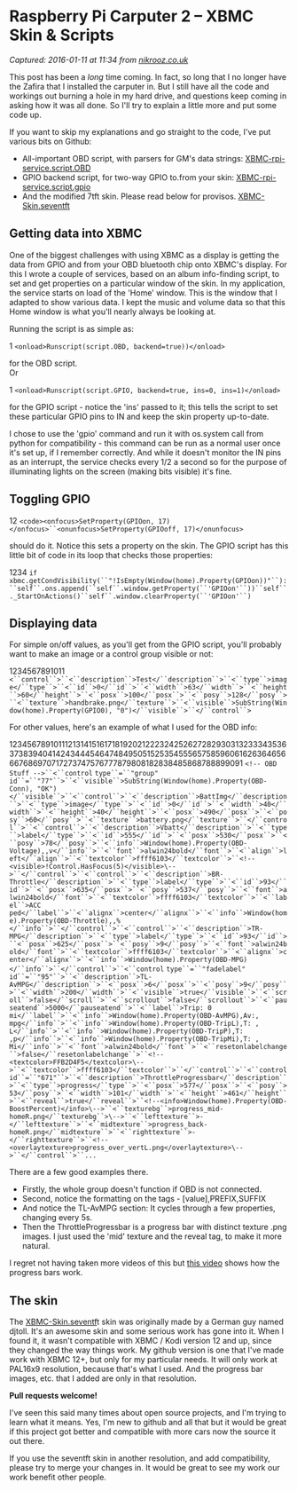 # Raspberry Pi Carputer 2 – XBMC Skin & Scripts 

_Captured: 2016-01-11 at 11:34 from [nikrooz.co.uk](http://nikrooz.co.uk/raspberry-pi-carputer-2/)_

This post has been a _long_ time coming. In fact, so long that I no longer have the Zafira that I installed the carputer in. But I still have all the code and workings out burning a hole in my hard drive, and questions keep coming in asking how it was all done. So I'll try to explain a little more and put some code up.

If you want to skip my explanations and go straight to the code, I've put various bits on Github:

  * All-important OBD script, with parsers for GM's data strings: [XBMC-rpi-service.script.OBD](https://github.com/anikrooz/XBMC-rpi-service.script.OBD)
  * GPIO backend script, for two-way GPIO to.from your skin: [XBMC-rpi-service.script.gpio](https://github.com/anikrooz/XBMC-rpi-service.script.gpio)
  * And the modified 7tft skin. Please read below for provisos. [XBMC-Skin.seventft](https://github.com/anikrooz/XBMC-Skin.seventft)

## Getting data into XBMC

One of the biggest challenges with using XBMC as a display is getting the data from GPIO and from your OBD bluetooth chip onto XBMC's display. For this I wrote a couple of services, based on an album info-finding script, to set and get properties on a particular window of the skin. In my application, the service starts on load of the 'Home' window. This is the window that I adapted to show various data. I kept the music and volume data so that this Home window is what you'll nearly always be looking at.

Running the script is as simple as:

1
`<onload>Runscript(script.OBD, backend=true))</onload>`

for the OBD script.  
Or

1
`<onload>Runscript(script.GPIO, backend=true, ins=0, ins=1)</onload>`

for the GPIO script - notice the 'ins' passed to it; this tells the script to set these particular GPIO pins to IN and keep the skin property up-to-date.

I chose to use the 'gpio' command and run it with os.system call from python for compatibility - this command can be run as a normal user once it's set up, if I remember correctly. And while it doesn't monitor the IN pins as an interrupt, the service checks every 1/2 a second so for the purpose of illuminating lights on the screen (making bits visible) it's fine.

## Toggling GPIO

12
`<code><onfocus>SetProperty(GPIOon, 17)</onfocus>``<onunfocus>SetProperty(GPIOoff, 17)</onunfocus>`

should do it. Notice this sets a property on the skin. The GPIO script has this little bit of code in its loop that checks those properties:

1234
`if` `xbmc.getCondVisibility(``"!IsEmpty(Window(home).Property(GPIOon))"``):``self``.ons.append(``self``.window.getProperty(``'GPIOon'``))``self``._StartOnActions()``self``.window.clearProperty(``'GPIOon'``)`

## Displaying data

For simple on/off values, as you'll get from the GPIO script, you'll probably want to make an image or a control group visible or not:

1234567891011
`<``control``>``<``description``>Test</``description``>``<``type``>image</``type``>``<``id``>0</``id``>``<``width``>63</``width``>``<``height``>60</``height``>``<``posx``>100</``posx``>``<``posy``>128</``posy``>``<``texture``>handbrake.png</``texture``>``<``visible``>SubString(Window(home).Property(GPIO0), "0")</``visible``>``</``control``>`

For other values, here's an example of what I used for the OBD info:

12345678910111213141516171819202122232425262728293031323334353637383940414243444546474849505152535455565758596061626364656667686970717273747576777879808182838485868788899091
`<!-- OBD Stuff -->``<``control` `type``=``"group"` `id``=``"77"``>``<``visible``>SubString(Window(home).Property(OBD-Conn), "OK")</``visible``>``<``control``>``<``description``>BattImg</``description``>``<``type``>image</``type``>``<``id``>0</``id``>``<``width``>40</``width``>``<``height``>40</``height``>``<``posx``>490</``posx``>``<``posy``>60</``posy``>``<``texture``>battery.png</``texture``>``</``control``>``<``control``>``<``description``>Vbatt</``description``>``<``type``>label</``type``>``<``id``>555</``id``>``<``posx``>530</``posx``>``<``posy``>78</``posy``>``<``info``>Window(home).Property(OBD-Voltage),,v</``info``>``<``font``>alwin24bold</``font``>``<``align``>left</``align``>``<``textcolor``>ffff6103</``textcolor``>``<!--<visible>!Control.HasFocus(5)</visible>\-->``</``control``>``<``control``>``<``description``>BR-Throttle</``description``>``<``type``>label</``type``>``<``id``>93</``id``>``<``posx``>635</``posx``>``<``posy``>537</``posy``>``<``font``>alwin24bold</``font``>``<``textcolor``>ffff6103</``textcolor``>``<``label``>ACC ped</``label``>``<``alignx``>center</``alignx``>``<``info``>Window(home).Property(OBD-Throttle),,%</``info``>``</``control``>``<``control``>``<``description``>TR-MPG</``description``>``<``type``>label</``type``>``<``id``>93</``id``>``<``posx``>625</``posx``>``<``posy``>9</``posy``>``<``font``>alwin24bold</``font``>``<``textcolor``>ffff6103</``textcolor``>``<``alignx``>center</``alignx``>``<``info``>Window(home).Property(OBD-MPG)</``info``>``</``control``>``<``control` `type``=``"fadelabel"` `id``=``"95"``>``<``description``>TL-AvMPG</``description``>``<``posx``>6</``posx``>``<``posy``>9</``posy``>``<``width``>200</``width``>``<``visible``>true</``visible``>``<``scroll``>false</``scroll``>``<``scrollout``>false</``scrollout``>``<``pauseatend``>5000</``pauseatend``>``<``label``>Trip: 0 mi</``label``>``<``info``>Window(home).Property(OBD-AvMPG),Av:, mpg</``info``>``<``info``>Window(home).Property(OBD-TripL),T: , L</``info``>``<``info``>Window(home).Property(OBD-TripP),T: ,p</``info``>``<``info``>Window(home).Property(OBD-TripMi),T: , Mi</``info``>``<``font``>alwin24bold</``font``>``<``resetonlabelchange``>false</``resetonlabelchange``>``<!--<textcolor>FFB2D4F5</textcolor>\-->``<``textcolor``>ffff6103</``textcolor``>``</``control``>``<``control` `id``=``"671"``>``<``description``>ThrottleProgressbar</``description``>``<``type``>progress</``type``>``<``posx``>577</``posx``>``<``posy``>53</``posy``>``<``width``>101</``width``>``<``height``>461</``height``>``<``reveal``>true</``reveal``>``<!--<info>Window(home).Property(OBD-BoostPercent)</info>\-->``<``texturebg``>progress_mid-homeR.png</``texturebg``>\-->``<``lefttexture``>-</``lefttexture``>``<``midtexture``>progress_back-homeR.png</``midtexture``>``<``righttexture``>-</``righttexture``>``<!--<overlaytexture>progress_over_vertL.png</overlaytexture>\-->``</``control``>``...`

There are a few good examples there.

  * Firstly, the whole group doesn't function if OBD is not connected.
  * Second, notice the formatting on the <info> tags - <info>[value],PREFIX,SUFFIX</info>
  * And notice the TL-AvMPG section: It cycles through a few properties, changing every 5s.
  * Then the ThrottleProgressbar is a progress bar with distinct texture .png images. I just used the 'mid' texture and the reveal tag, to make it more natural.

I regret not having taken more videos of this but [this video](https://www.youtube.com/watch?v=MPohQJgiQ0s) shows how the progress bars work.

## The skin

The [XBMC-Skin.seventf](https://github.com/anikrooz/XBMC-Skin.seventft)t skin was originally made by a German guy named djtoll. It's an awesome skin and some serious work has gone into it. When I found it, it wasn't compatible with XBMC / Kodi version 12 and up, since they changed the way things work. My github version is one that I've made work with XBMC 12+, but only for my particular needs. It will only work at PAL16x9 resolution, because that's what I used. And the progress bar images, etc. that I added are only in that resolution.

**Pull requests welcome!**

I've seen this said many times about open source projects, and I'm trying to learn what it means. Yes, I'm new to github and all that but it would be great if this project got better and compatible with more cars now the source it out there.

If you use the seventft skin in another resolution, and add compatibility, please try to merge your changes in. It would be great to see my work our work benefit other people.
